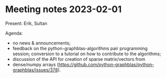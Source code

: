 # Meeting notes 2023-02-01

Present: Erik, Sultan

Agenda:

- no news & announcements;
- feedback on the python-graphblas-algorithms pair programming session;
  conversion to a tutorial on how to contribute to the algorithms;
- discussion of the API for creation of sparse matrix/vectors from
- dense/numpy arrays (https://github.com/python-graphblas/python-graphblas/issues/378).
